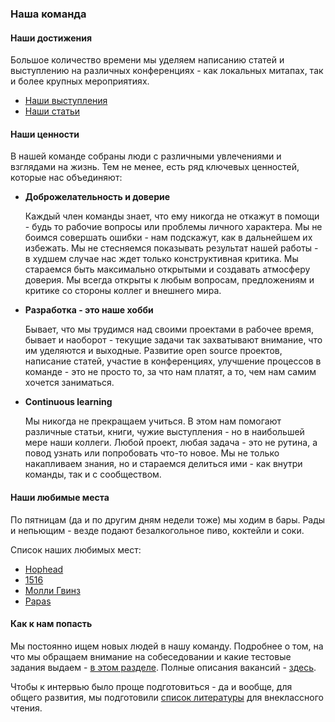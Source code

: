 ### Наша команда

#### Наши достижения

Большое количество времени мы уделяем написанию статей и выступлению на различных конференциях - как локальных митапах, так и более крупных мероприятиях.

- [Наши выступления](/team/talks.md)
- [Наши статьи](/team/articles.md)

#### Наши ценности

В нашей команде собраны люди с различными увлечениями и взглядами на жизнь. Тем не менее, есть ряд ключевых ценностей, которые нас объединяют:

- **Доброжелательность и доверие**

  Каждый член команды знает, что ему никогда не откажут в помощи - будь то рабочие вопросы или проблемы личного характера. Мы не боимся совершать ошибки - нам подскажут, как в дальнейшем их избежать. Мы не стесняемся показывать результат нашей работы - в худшем случае нас ждет только конструктивная критика.  Мы стараемся быть максимально открытыми и создавать атмосферу доверия. Мы всегда открыты к любым вопросам, предложениям и критике со стороны коллег и внешнего мира.
- **Разработка - это наше хобби**

  Бывает, что мы трудимся над своими проектами в рабочее время, бывает и наоборот - текущие задачи так захватывают внимание, что им уделяются и выходные. Развитие open source проектов, написание статей, участие в конференциях, улучшение процессов в команде - это не просто то, за что нам платят, а то, чем нам самим хочется заниматься.
  
- **Continuous learning**

  Мы никогда не прекращаем учиться. В этом нам помогают различные статьи, книги, чужие выступления - но в наибольшей мере наши коллеги. Любой проект, любая задача - это не рутина, а повод узнать или попробовать что-то новое. Мы не только накапливаем знания, но и стараемся делиться ими - как внутри команды, так и с сообществом.

#### Наши любимые места

По пятницам (да и по другим дням недели тоже) мы ходим в бары. Рады и непьющим - везде подают безалкогольное пиво, коктейли и соки.

Список наших любимых мест:

- [Hophead](http://hophead.ru/)
- [1516](http://www.1516pub.ru/)
- [Молли Гвинз](http://www.rmcom.ru/page-molly-gwynns)
- [Papas](http://papas.ru/)

#### Как к нам попасть

Мы постоянно ищем новых людей в нашу команду. Подробнее о том, на что мы обращаем внимание на собеседовании и какие тестовые задания выдаем - [в этом разделе](/team/recruiting.md). Полные описания вакансий - [здесь](http://rambler-co.ru/jobs?vacancy_id=46).

Чтобы к интервью было проще подготовиться - да и вообще, для общего развития, мы подготовили [список литературы](/team/literature.md) для внеклассного чтения.
